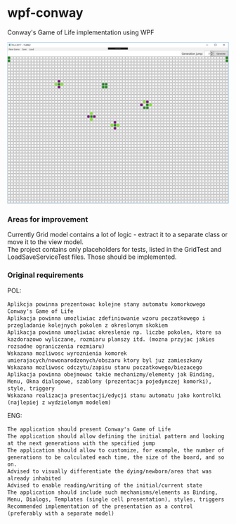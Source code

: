 # wpf-conway
Conway's Game of Life implementation using WPF

![screenshot of the application](https://github.com/drauf/wpf-conway/blob/master/screenshot.png?raw=true)

### Areas for improvement
Currently Grid model contains a lot of logic - extract it to a separate class or move it to the view model.  
The project contains only placeholders for tests, listed in the GridTest and LoadSaveServiceTest files. Those should be implemented.

### Original requirements
POL:
```
Aplikcja powinna prezentowac kolejne stany automatu komorkowego Conway's Game of Life
Aplikacja powinna umozliwiac zdefiniowanie wzoru poczatkowego i przegladanie kolejnych pokolen z okreslonym skokiem
Aplikacja powinna umozliwiac okreslenie np. liczbe pokolen, ktore sa kazdorazowo wyliczane, rozmiaru planszy itd. (mozna przyjac jakies rozsadne ograniczenia rozmiaru)
Wskazana mozliwosc wyroznienia komorek umierajacych/nowonarodzonych/obszaru ktory byl juz zamieszkany
Wskazana mozliwosc odczytu/zapisu stanu poczatkowego/biezacego
Aplikacja powinna obejmowac takie mechanizmy/elementy jak Binding, Menu, Okna dialogowe, szablony (prezentacja pojedynczej komorki), style, triggery
Wskazana realizacja presentacji/edycji stanu automatu jako kontrolki (najlepiej z wydzielomym modelem)
```
ENG:
```
The application should present Conway's Game of Life
The application should allow defining the initial pattern and looking at the next generations with the specified jump
The application should allow to customize, for example, the number of generations to be calculated each time, the size of the board, and so on.
Advised to visually differentiate the dying/newborn/area that was already inhabited
Advised to enable reading/writing of the initial/current state
The application should include such mechanisms/elements as Binding, Menu, Dialogs, Templates (single cell presentation), styles, triggers
Recommended implementation of the presentation as a control (preferably with a separate model)
```
